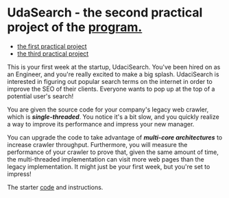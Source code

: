# UdaSearch - the second practical project of the [program.](https://www.udacity.com/course/java-programming-nanodegree--nd079) 

* [the first practical project](https://github.com/Andrey7Shulga/hotelReservationSystem)
* [the third practical project](https://github.com/Andrey7Shulga/udacity-service-parent)

This is your first week at the startup, UdaciSearch. You've been hired on as an Engineer, and you're really excited to make a big splash. UdaciSearch is interested in figuring out popular search terms on the internet in order to improve the SEO of their clients. Everyone wants to pop up at the top of a potential user's search!

You are given the source code for your company's legacy web crawler, which is _**single-threaded**_. You notice it's a bit slow, and you quickly realize a way to improve its performance and impress your new manager. 

You can upgrade the code to take advantage of _**multi-core architectures**_ to increase crawler throughput. Furthermore, you will measure the performance of your crawler to prove that, given the same amount of time, the multi-threaded implementation can visit more web pages than the legacy implementation. It might just be your first week, but you're set to impress!

The starter [code](https://github.com/udacity/cd0381-advanced-java-programming-techniques-projectstarter) and instructions.

